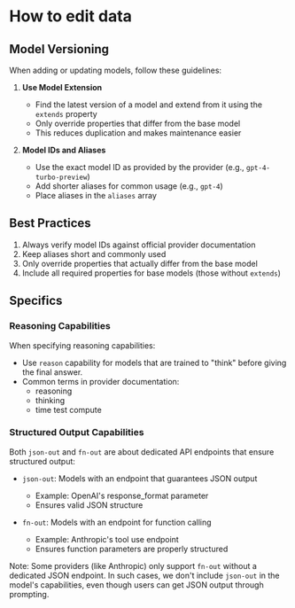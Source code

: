 # How to edit data

## Model Versioning
When adding or updating models, follow these guidelines:

1. **Use Model Extension**
   - Find the latest version of a model and extend from it using the `extends` property
   - Only override properties that differ from the base model
   - This reduces duplication and makes maintenance easier

2. **Model IDs and Aliases**
   - Use the exact model ID as provided by the provider (e.g., `gpt-4-turbo-preview`)
   - Add shorter aliases for common usage (e.g., `gpt-4`)
   - Place aliases in the `aliases` array

## Best Practices
1. Always verify model IDs against official provider documentation
2. Keep aliases short and commonly used
3. Only override properties that actually differ from the base model
4. Include all required properties for base models (those without `extends`)

## Specifics

### Reasoning Capabilities
When specifying reasoning capabilities:
- Use `reason` capability for models that are trained to "think" before giving the final answer.
- Common terms in provider documentation:
  - reasoning
  - thinking
  - time test compute

### Structured Output Capabilities
Both `json-out` and `fn-out` are about dedicated API endpoints that ensure structured output:

- `json-out`: Models with an endpoint that guarantees JSON output
  - Example: OpenAI's response_format parameter
  - Ensures valid JSON structure

- `fn-out`: Models with an endpoint for function calling
  - Example: Anthropic's tool use endpoint
  - Ensures function parameters are properly structured

Note: Some providers (like Anthropic) only support `fn-out` without a dedicated JSON endpoint. In such cases, we don't include `json-out` in the model's capabilities, even though users can get JSON output through prompting.
